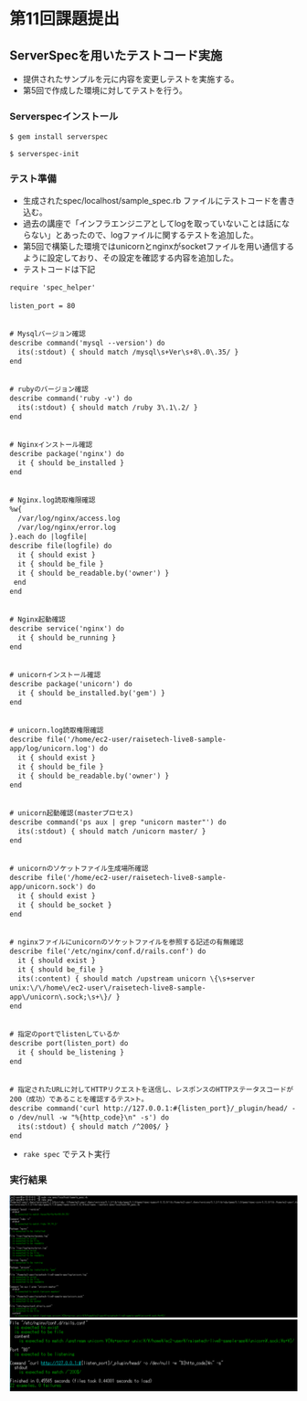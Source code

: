 # 第11回課題提出
## ServerSpecを用いたテストコード実施
- 提供されたサンプルを元に内容を変更しテストを実施する。
- 第5回で作成した環境に対してテストを行う。

### Serverspecインストール
```
$ gem install serverspec
```
```
$ serverspec-init
```
### テスト準備
- 生成されたspec/localhost/sample_spec.rb ファイルにテストコードを書き込む。
- 過去の講座で「インフラエンジニアとしてlogを取っていないことは話にならない」とあったので、logファイルに関するテストを追加した。
- 第5回で構築した環境ではunicornとnginxがsocketファイルを用い通信するように設定しており、その設定を確認する内容を追加した。
- テストコードは下記
```
require 'spec_helper'

listen_port = 80


# Mysqlバージョン確認
describe command('mysql --version') do
  its(:stdout) { should match /mysql\s+Ver\s+8\.0\.35/ }
end


# rubyのバージョン確認
describe command('ruby -v') do
  its(:stdout) { should match /ruby 3\.1\.2/ }
end


# Nginxインストール確認
describe package('nginx') do
  it { should be_installed }
end


# Nginx.log読取権限確認
%w{
  /var/log/nginx/access.log
  /var/log/nginx/error.log
}.each do |logfile|
describe file(logfile) do
  it { should exist }
  it { should be_file }
  it { should be_readable.by('owner') }
 end
end


# Nginx起動確認
describe service('nginx') do
  it { should be_running }
end


# unicornインストール確認
describe package('unicorn') do
  it { should be_installed.by('gem') }
end


# unicorn.log読取権限確認
describe file('/home/ec2-user/raisetech-live8-sample-app/log/unicorn.log') do
  it { should exist }
  it { should be_file }
  it { should be_readable.by('owner') }
end


# unicorn起動確認(masterプロセス)
describe command('ps aux | grep "unicorn master"') do
  its(:stdout) { should match /unicorn master/ }
end


# unicornのソケットファイル生成場所確認
describe file('/home/ec2-user/raisetech-live8-sample-app/unicorn.sock') do
  it { should exist }
  it { should be_socket }
end


# nginxファイルにunicornのソケットファイルを参照する記述の有無確認
describe file('/etc/nginx/conf.d/rails.conf') do
  it { should exist }
  it { should be_file }
  its(:content) { should match /upstream unicorn \{\s+server unix:\/\/home\/ec2-user\/raisetech-live8-sample-app\/unicorn\.sock;\s+\}/ }
end


# 指定のportでlistenしているか
describe port(listen_port) do
  it { should be_listening }
end


# 指定されたURLに対してHTTPリクエストを送信し、レスポンスのHTTPステータスコードが200（成功）であることを確認するテス>ト。
describe command('curl http://127.0.0.1:#{listen_port}/_plugin/head/ -o /dev/null -w "%{http_code}\n" -s') do
  its(:stdout) { should match /^200$/ }
end

```

- `rake spec` でテスト実行

### 実行結果
![test1](image/11_test1.png)
![test2](image/11_test2.png)


